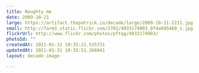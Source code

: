 ```yaml
---
title: Naughty me
date: 2009-10-21
large: https://artifact.thepatrick.io/decade/large/2009-10-21-2211.jpg
small: http://farm3.static.flickr.com/2702/4033174003_8f4a895460_s.jpg
flickrUrl: http://www.flickr.com/photos/pftqg/4033174003/
photoId: ""
createdAt: 2011-01-31 10:35:21.535731
updatedAt: 2011-01-31 10:35:51.266041
layout: decade-image

---
```


